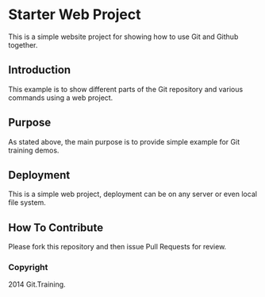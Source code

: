 # Starter Web Project

This is a simple website project for showing how to use Git and Github together.

## Introduction

This example is to show different parts of the Git repository and various commands using a web project.

## Purpose

As stated above, the main purpose is to provide simple example for Git training demos.

## Deployment

This is a simple web project, deployment can be on any server or even local file system.

## How To Contribute

Please fork this repository and then issue Pull Requests for review.

### Copyright

2014 Git.Training.